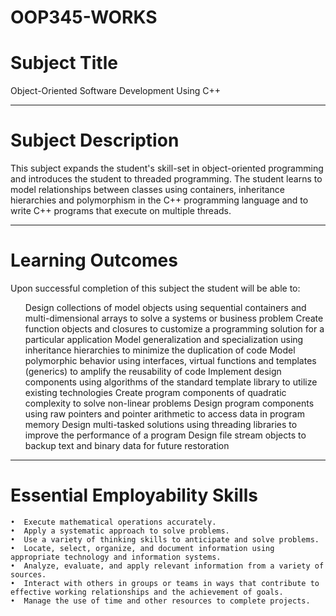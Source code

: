 # OOP345-WORKS

# Subject Title

Object-Oriented Software Development Using C++

<hr>

# Subject Description

This subject expands the student's skill-set in object-oriented programming and introduces the student to threaded programming.  The student learns to model relationships between classes using containers, inheritance hierarchies and polymorphism in the C++ programming language and to write C++ programs that execute on multiple threads.

<hr>

# Learning Outcomes

Upon successful completion of this subject the student will be able to:
<ul>
Design collections of model objects using sequential containers and multi-dimensional arrays to solve a systems or business problem
Create function objects and closures to customize a programming solution for a particular application
Model generalization and specialization using inheritance hierarchies to minimize the duplication of code
Model polymorphic behavior using interfaces, virtual functions and templates (generics) to amplify the reusability of code
Implement design components using algorithms of the standard template library to utilize existing technologies
Create program components of quadratic complexity to solve non-linear problems
Design program components using raw pointers and pointer arithmetic to access data in program memory
Design multi-tasked solutions using threading libraries to improve the performance of a program
Design file stream objects to backup text and binary data for future restoration
</ul>

<hr>

# Essential Employability Skills

    •  Execute mathematical operations accurately.
    •  Apply a systematic approach to solve problems.
    •  Use a variety of thinking skills to anticipate and solve problems.
    •  Locate, select, organize, and document information using appropriate technology and information systems.
    •  Analyze, evaluate, and apply relevant information from a variety of sources.
    •  Interact with others in groups or teams in ways that contribute to effective working relationships and the achievement of goals.
    •  Manage the use of time and other resources to complete projects.
